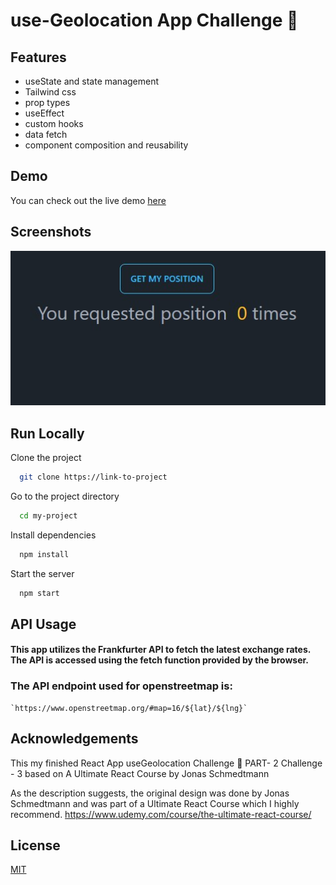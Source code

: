 # use-Geolocation App Challenge 📌

## Features

- useState and state management
- Tailwind css
- prop types
- useEffect
- custom hooks
- data fetch
- component composition and reusability

## Demo

You can check out the live demo [here](https://use-geolocation.vercel.app/)



## Screenshots

![App Screenshot](./public/screen/1.jpg)

## Run Locally

Clone the project

```bash
  git clone https://link-to-project
```

Go to the project directory

```bash
  cd my-project
```

Install dependencies

```bash
  npm install
```

Start the server

```bash
  npm start
```

## API Usage

#### This app utilizes the Frankfurter API to fetch the latest exchange rates. The API is accessed using the fetch function provided by the browser.

### The API endpoint used for openstreetmap is:

```
`https://www.openstreetmap.org/#map=16/${lat}/${lng}`
```

## Acknowledgements

This my finished React App useGeolocation Challenge 📌 PART- 2 Challenge - 3 based on A Ultimate React Course by Jonas Schmedtmann

As the description suggests, the original design was done by Jonas Schmedtmann and was part of a Ultimate React Course which I highly recommend. https://www.udemy.com/course/the-ultimate-react-course/

## License

[MIT](https://choosealicense.com/licenses/mit/)
